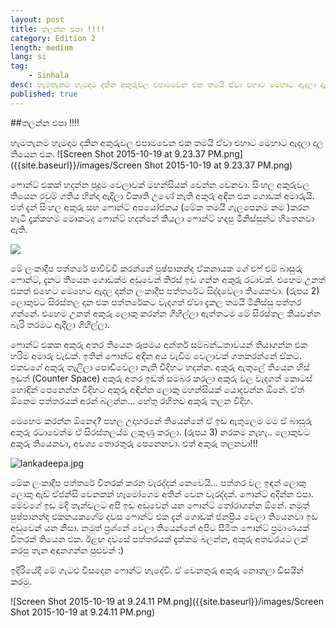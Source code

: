 ```yaml
---
layout: post
title: තලන්න එපා !!!!
category: Edition 2
length: medium
lang: si
tag:
    - Sinhala
desc: හැමතැනම හැමදාම දකින අකුරුවල එපාමවෙන එක තමයි ඒවා එහාට මෙහාට ඇදලා දාල තියෙන එක.
published: true
---
```


##තලන්න එපා !!!!

හැමතැනම හැමදාම දකින අකුරුවල එපාමවෙන එක තමයි ඒවා එහාට මෙහාට ඇදලා දාල තියෙන එක.
![Screen Shot 2015-10-19 at 9.23.37 PM.png]({{site.baseurl}}/images/Screen Shot 2015-10-19 at 9.23.37 PM.png)



ෆොන්ට් එකක් හදන්න පුදුම වෙලාවක් මහන්සියක් වෙන්න වෙනවා. සිංහල අකුරුවල තියෙන රවුම් ගතිය හින්දා ඇදිලා විකෘති උණේ නැති අකුරු අඳින එක ගොඩක් අමාරුයි. එත් දැන්  සිංහල අකුරු සහ ෆොන්ට්  අපයෝජනය (මේක තමයි ගැලපෙනම නම )කරන හැටි දැක්කහම මොකටද ෆොන්ට් හදන්නේ කියලා ෆොන්ට් හදපු මිනිස්සුන්ට හිතෙනවා ඇති.

![]({{site.baseurl}}/images/lankadeepa_front.jpg)


මේ ලංකාදීප පත්තරේ පාවිච්චි කරන්නේ පුෂ්පානන්ද ඒකනායක ගේ එෆ් එම් බාසුරු ෆොන්ට්, දැනට තියෙන ගොඩක්ම අඩුවෙන් තිරස් ඉඩ ගන්න අකුරු රටාවක්. එහෙම උනත් එකත් එහෙට මෙහෙට ඇදල දාන්න ලංකාදීප පත්තරේට සිද්දවෙලා තියෙනවා. (රුපය 2) ලොකුවට සිරස්තල දාන එක පත්තරේකට වැදගත් ඒවා දැකල තමයි මිනිස්සු පත්තර ගන්නේ. එහෙම උනත් අකුරු ලොකු කරන්න ගිහිල්ලා ඇත්තටම මේ සිරස්තල කියවන්න බැරි තරමට ඇදිලා ගිහිල්ලා.

ෆොන්ට් එකක අකුරු අතර තියෙන රූපමය අන්තර් සම්බන්ධතාවයන් තියාගන්න එක හරිම අමාරු වැඩක්. ඉතින් ෆොන්ට් අඳින අය වැඩිම වෙලාවක් ගතකරන්නේ ඒකට.  එකවගේ අකුරු තැලිලා පොඩිවෙලා නැති විදිහට හදන්න. අකුරු ඇතුලේ තියෙන හිස් ඉඩත් (Counter Space) අකුරු අතර ඉඩත් සමබර කරලා අකුරු වල වැදගත් කොටස් හොඳින් පෙනෙන්න විදිහට අකුරු අඳින්න ලොකු මහන්සියක් යොදවන්න ඕනේ.  ඒත් ඕනෙම පත්තරයක් අරන් බලන්න... හේතු රහිතව අකුරු තලන විදිහ.

මෙහෙම කරන්න ඕනෙද? පහල උදාහරනේ තියෙන්නේ ඒ ඉඩ ඇතුලෙම මම ඒ බාසුරු අකුරු රටාවෙන්ම ඒ සිරස්තලය්ම ලකුණු කරලා. (රුපය 3)  නරකම නැහැ.. ලොකුවට අකුරු තියෙනවා, අවශ්‍ය තොරතුරු පෙනෙනවා. එත් අකුරු තලනවා!!!

![lankadeepa.jpg]({{site.baseurl}}/images/lankadeepa.jpg)

මේක ලංකාදීප පත්තරේ විතරක් කරන වැරද්දක් නෙවෙයි... පත්තර වල ඉඳන් ලොකු ලොකු ඇඩ් ඒජන්සි වෙනකන් හැමෝගෙම අතින් වෙන වැරද්දක්. ෆොන්ට් අදින්න එපා. මේවගේ ඉඩ මදි තැන්වලට අපි ඉඩ අඩුවෙන් යන ෆොන්ට් තෝරාගන්න ඕනේ. නමුත් පුෂ්පානන්ද එකනයකගේම දවස ෆොන්ට් එක දැන් ගොඩක් ජනප්‍රිය වෙලා තියෙනවා ඉඩ අඩුවෙන් යන නිසා. නමුත් ප්‍රශ්නේ වෙලා තියෙන්නේ අපිට සීමිත ෆොන්ට් ප්‍රමාණයක් විතරක් තියෙන එක. ඊළඟ දවසේ පත්තරයක් දැක්කම බලන්න, අකුරු අතවරයට ලක් කරපු තැන අඳුනගන්න පුළුවන් :)

ඉදිරියේදී මේ ගැටළු විසදෙන ෆොන්ට් හැදේවි. ඒ වෙනතුරු අකුරු නොතලා ඩිසයින් කරමු.


![Screen Shot 2015-10-19 at 9.24.11 PM.png]({{site.baseurl}}/images/Screen Shot 2015-10-19 at 9.24.11 PM.png)
